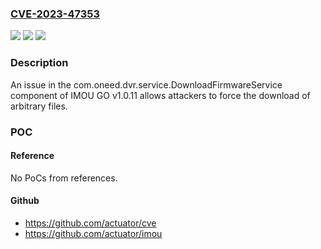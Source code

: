 ### [CVE-2023-47353](https://cve.mitre.org/cgi-bin/cvename.cgi?name=CVE-2023-47353)
![](https://img.shields.io/static/v1?label=Product&message=n%2Fa&color=blue)
![](https://img.shields.io/static/v1?label=Version&message=n%2Fa&color=blue)
![](https://img.shields.io/static/v1?label=Vulnerability&message=n%2Fa&color=brighgreen)

### Description

An issue in the com.oneed.dvr.service.DownloadFirmwareService component of IMOU GO v1.0.11 allows attackers to force the download of arbitrary files.

### POC

#### Reference
No PoCs from references.

#### Github
- https://github.com/actuator/cve
- https://github.com/actuator/imou

